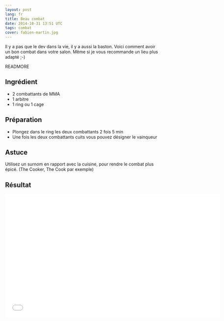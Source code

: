 ```yaml
---
layout: post
lang: fr
title: Beau combat
date: 2014-10-31 13:51 UTC
tags: combat
cover: fabien-martin.jpg
---
```


Il y a pas que le dev dans la vie, il y a aussi la baston. 
Voici comment avoir un bon combat dans votre salon.
Même si je vous recommande un lieu plus adapté ;-)

READMORE

## Ingrédient

* 2 combattants de MMA
* 1 arbitre
* 1 ring ou 1 cage

## Préparation

* Plongez dans le ring les deux combattants 2 fois 5 min
* Une fois les deux combattants cuits vous pouvez désigner le vainqueur

## Astuce

Utilisez un surnom en rapport avec la cuisine, pour rendre le combat plus épicé. (The Cooker, The Cook par exemple)

## Résultat

<iframe width="700" height="400" src="//www.youtube.com/embed/juKRrCvrcpM" frameborder="0" allowfullscreen></iframe>